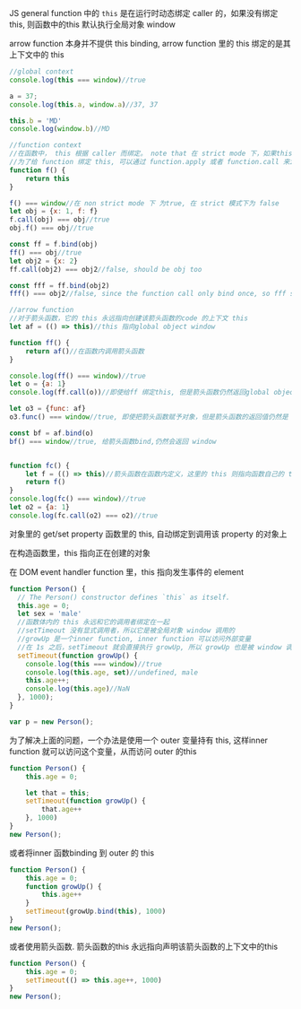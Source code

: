 JS general function 中的 `this` 是在运行时动态绑定 caller 的，如果没有绑定 this, 则函数中的this 默认执行全局对象 window

arrow function 本身并不提供 this binding, arrow function 里的 this 绑定的是其上下文中的 this

```js
//global context
console.log(this === window)//true

a = 37;
console.log(this.a, window.a)//37, 37

this.b = 'MD'
console.log(window.b)//MD

//function context
//在函数中， this 根据 caller 而绑定。 note that 在 strict mode 下，如果this 没有被绑定，会是 undefined，在 non strict 下，会是 global object window
//为了给 function 绑定 this, 可以通过 function.apply 或者 function.call 来invoke， 或者 function.bind() 来显示绑定
function f() {
    return this
}

f() === window//在 non strict mode 下 为true, 在 strict 模式下为 false
let obj = {x: 1, f: f}
f.call(obj) === obj//true
obj.f() === obj//true

const ff = f.bind(obj)
ff() === obj//true
let obj2 = {x: 2}
ff.call(obj2) === obj2//false, should be obj too

const fff = ff.bind(obj2)
fff() === obj2//false, since the function call only bind once, so fff still bind with obj

//arrow function
//对于箭头函数，它的 this 永远指向创建该箭头函数的code 的上下文 this
let af = (() => this)//this 指向global object window

function ff() {
	return af()//在函数内调用箭头函数
}

console.log(ff() === window)//true
let o = {a: 1}
console.log(ff.call(o))//即使给ff 绑定this, 但是箭头函数仍然返回global object

let o3 = {func: af}
o3.func() === window//true, 即使把箭头函数赋予对象，但是箭头函数的返回值仍然是 window

const bf = af.bind(o)
bf() === window//true, 给箭头函数bind,仍然会返回 window


function fc() {
	let f = (() => this)//箭头函数在函数内定义，这里的 this 则指向函数自己的 this. 而函数自己的this则依赖于函数被调用的方式
    return f()
}
console.log(fc() === window)//true
let o2 = {a: 1}
console.log(fc.call(o2) === o2)//true
```

对象里的 get/set property 函数里的 this, 自动绑定到调用该 property 的对象上

在构造函数里，this 指向正在创建的对象

在 DOM event handler function 里，this 指向发生事件的 element

```js
function Person() {
  // The Person() constructor defines `this` as itself.
  this.age = 0;
  let sex = 'male'
  //函数体内的 this 永远和它的调用者绑定在一起
  //setTimeout 没有显式调用者，所以它是被全局对象 window 调用的
  //growUp 是一个inner function, inner function 可以访问外部变量
  //在 1s 之后，setTimeout 就会直接执行 growUp, 所以 growUp 也是被 window 调用的
  setTimeout(function growUp() {
    console.log(this === window)//true
    console.log(this.age, set)//undefined, male
    this.age++;
    console.log(this.age)//NaN
  }, 1000);
}

var p = new Person();
```
为了解决上面的问题，一个办法是使用一个 outer 变量持有 this, 这样inner function 就可以访问这个变量，从而访问 outer 的this
```js
function Person() {
    this.age = 0;

    let that = this;
    setTimeout(function growUp() {
        that.age++
    }, 1000)
}
new Person();
```
或者将inner 函数binding 到 outer 的 this
```js
function Person() {
    this.age = 0;
    function growUp() {
        this.age++
    }
    setTimeout(growUp.bind(this), 1000)
}
new Person();
```
或者使用箭头函数. 箭头函数的this 永远指向声明该箭头函数的上下文中的this
```js
function Person() {
    this.age = 0;
    setTimeout(() => this.age++, 1000)
}
new Person();
```